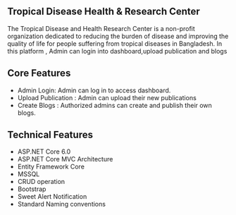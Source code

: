 ## Tropical Disease Health & Research Center

The Tropical Disease and Health Research Center is a non-profit organization dedicated to reducing the burden of disease and improving the quality of life for people suffering from tropical diseases in Bangladesh. In this platform , Admin can login into dashboard,upload publication and blogs

## Core Features
- Admin Login: Admin can log in to access dashboard.
- Upload Publication : Admin can upload their new publications
- Create Blogs : Authorized admins can create and publish their own blogs.

## Technical Features
- ASP.NET Core 6.0
- ASP.NET Core MVC Architecture
- Entity Framework Core
- MSSQL
- CRUD operation
- Bootstrap
- Sweet Alert Notification
- Standard Naming conventions
